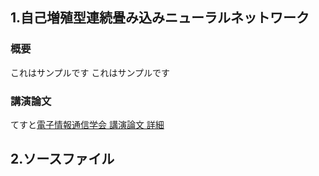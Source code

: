 ## 1.自己増殖型連続畳み込みニューラルネットワーク
### 概要
これはサンプルです
これはサンプルです
### 講演論文
てすと[電子情報通信学会 講演論文 詳細](https://ken.ieice.org/ken/paper/20250307mcjn/)

## 2.ソースファイル


